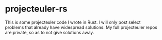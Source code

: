 # projecteuler-rs

This is some projecteuler code I wrote in Rust. I will only post select problems that already have widespread solutions. My full projecteuler repos are private, so as to not give solutions away.
